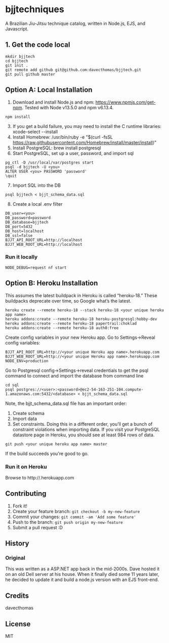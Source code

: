 # bjjtechniques

A Brazilian Jiu-Jitsu technique catalog, written in Node.js, EJS, and Javascript.

## 1. Get the code local
```
mkdir bjjtech
cd bjjtech
git init .
git remote add github git@github.com:davecthomas/bjjtech.git
git pull github master
```

## Option A: Local Installation

1. Download and install Node.js and npm: https://www.npmjs.com/get-npm. Tested with Node v13.5.0 and npm v6.13.4.
```
npm install
```
3. If you get a build failure, you may need to install the C runtime libraries: xcode-select --install
4. Install Homebrew: /usr/bin/ruby -e "$(curl -fsSL https://raw.githubusercontent.com/Homebrew/install/master/install)"
5. Install PostgreSQL: brew install postgresql
6. Start PostgreSQL, set up a user, password, and import sql
```
pg_ctl -D /usr/local/var/postgres start
psql -d bjjtech -U <you>
ALTER USER <you> PASSWORD 'password'
\quit
```
7. Import SQL into the DB
```
psql bjjtech < bjjt_schema_data.sql
```
8. Create a local .env filter
```
DB_user=<you>
DB_password=password
DB_database=bjjtech
DB_port=5432
DB_host=localhost
DB_ssl=false
BJJT_API_ROOT_URL=http://localhost
BJJT_WEB_ROOT_URL=http://localhost
```

### Run it locally
```
NODE_DEBUG=request nf start
```

## Option B: Heroku Installation
This assumes the latest buildpack in Heroku is called “heroku-18.” These buildpacks deprecate over time, so Google what’s the latest.
```
heroku create --remote heroku-18 --stack heroku-18 <your unique heroku app name>
heroku addons:create --remote heroku-18 heroku-postgresql:hobby-dev
heroku addons:create --remote heroku-18 papertrail:choklad
heroku addons:create --remote heroku-18 auth0:free
```
Create config variables in your new Heroku app. Go to Settings->Reveal config variables:
```
BJJT_API_ROOT_URL=http://<your unique Heroku app name>.herokuapp.com
BJJT_WEB_ROOT_URL=http://<your unique Heroku app name>.herokuapp.com
NODE_ENV=production
```
Go to Postgresql config->Settings->reveal credentials to get the psql command to connect and import the database from command line
```
cd sql
psql postgres://<user>:<password>@ec2-54-163-251-104.compute-1.amazonaws.com:5432/<database> < bjjt_schema_data.sql
```
Note, the bjjt_schema_data.sql file has an important order:
1. Create schema
2. Import data
3. Set constraints.
Doing this in a different order, you’ll get a bunch of constraint violations when importing data.
If you visit your PostgreSQL datastore page in Heroku, you should see at least 984 rows of data.
```
git push <your unique heroku app name> master
```
If the build succeeds you're good to go.

### Run it on Heroku
Browse to http://<your unique Heroku app name>.herokuapp.com

## Contributing

1. Fork it!
2. Create your feature branch: `git checkout -b my-new-feature`
3. Commit your changes: `git commit -am 'Add some feature'`
4. Push to the branch: `git push origin my-new-feature`
5. Submit a pull request :D

## History


### Original
This was written as a ASP.NET app back in the mid-2000s. Dave hosted it on an old Dell server at his house. When it finally died some 11 years later, he decided to update it and build a node.js version with an EJS front-end.

## Credits

davecthomas

## License
MIT
